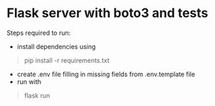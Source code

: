 # Flask server with boto3 and tests
Steps required to run:

* install dependencies using
> pip install -r requirements.txt
* create .env file filling in missing fields from .env.template file
* run with
> flask run
